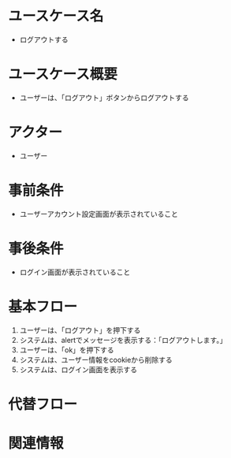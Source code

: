 # ユースケース名
- ログアウトする

# ユースケース概要
- ユーザーは、「ログアウト」ボタンからログアウトする

# アクター
- ユーザー

# 事前条件
- ユーザーアカウント設定画面が表示されていること

# 事後条件
- ログイン画面が表示されていること

# 基本フロー
1. ユーザーは、「ログアウト」を押下する
2. システムは、alertでメッセージを表示する：「ログアウトします。」
3. ユーザーは、「ok」を押下する
4. システムは、ユーザー情報をcookieから削除する
5. システムは、ログイン画面を表示する

# 代替フロー

# 関連情報